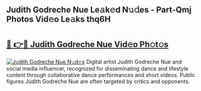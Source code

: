 ## Judith Godreche Nue Le𝚊k𝚎d N𝚞𝚍es - Part-Qmj Photos Vid𝚎o Le𝚊ks thq6H

# <h2><a href="http://fb6c4w6.evod.top/?m=Judith+Godreche+Nue">🔗 👉🔴 Judith Godreche Nue Vid𝚎o Ph𝚘t𝚘s</a></h2>

[![Judith Godreche Nue N𝚞d𝚎s](https://i.imgur.com/8V9OHl7.gif)](http://fb6c4w6.evod.top/?m=Judith+Godreche+Nue)
Digital artist Judith Godreche Nue and social media influencer, recognized for disseminating dance and lifestyle content through collaborative dance performances and short videos. Public figures Judith Godreche Nue are often targeted by critics and opponents. 
